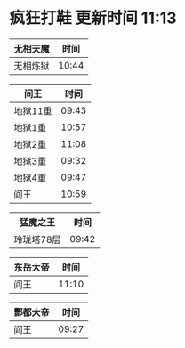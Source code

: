 # 疯狂打鞋 更新时间 11:13

| 无相天魔   | 时间    |
|--------|-------|
| 无相炼狱 | 10:44 |

| 间王   | 时间    |
|--------|-------|
| 地狱11重 | 09:43 |
| 地狱1重 | 10:57 |
| 地狱2重 | 11:08 |
| 地狱3重 | 09:32 |
| 地狱4重 | 09:47 |
| 阎王 | 10:59 |

| 猛魔之王   | 时间    |
|--------|-------|
| 玲珑塔78层 | 09:42 |

| 东岳大帝   | 时间    |
|--------|-------|
| 阎王 | 11:10 |

| 酆都大帝   | 时间    |
|--------|-------|
| 阎王 | 09:27 |